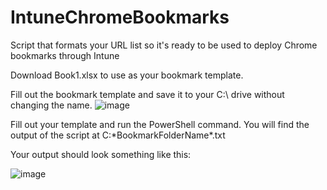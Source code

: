 # IntuneChromeBookmarks
Script that formats your URL list so it's ready to be used to deploy Chrome bookmarks through Intune

Download Book1.xlsx to use as your bookmark template.

Fill out the bookmark template and save it to your C:\ drive without changing the name. 
![image](https://github.com/CyberSkyler/IntuneChromeBookmarks/assets/153866716/7a19faca-d172-4f55-a9d7-ef4611d463c0)

Fill out your template and run the PowerShell command. You will find the output of the script at C:\*BookmarkFolderName*.txt

Your output should look something like this:

![image](https://github.com/CyberSkyler/IntuneChromeBookmarks/assets/153866716/ce9ad45e-50d3-4f4f-90c8-ae2e2a861b6d)

